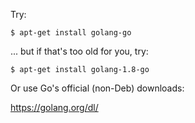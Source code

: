 Try:

```
$ apt-get install golang-go
```

... but if that's too old for you, try:

```
$ apt-get install golang-1.8-go
```

Or use Go's official (non-Deb) downloads:

https://golang.org/dl/



